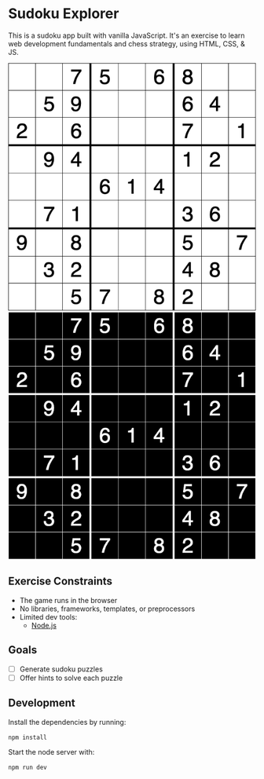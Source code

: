 # Sudoku Explorer

This is a sudoku app built with vanilla JavaScript. It's an exercise to learn
web development fundamentals and chess strategy, using HTML, CSS, & JS.

![Sudoku (light mode)](screenshots/sudoku-light.png)
![Sudoku (dark mode)](screenshots/sudoku-dark.png)

## Exercise Constraints
- The game runs in the browser
- No libraries, frameworks, templates, or preprocessors
- Limited dev tools:
  - [Node.js](https://nodejs.org/)

## Goals
- [ ] Generate sudoku puzzles
- [ ] Offer hints to solve each puzzle

## Development
Install the dependencies by running:
```sh
npm install
```
Start the node server with:
```sh
npm run dev
```
